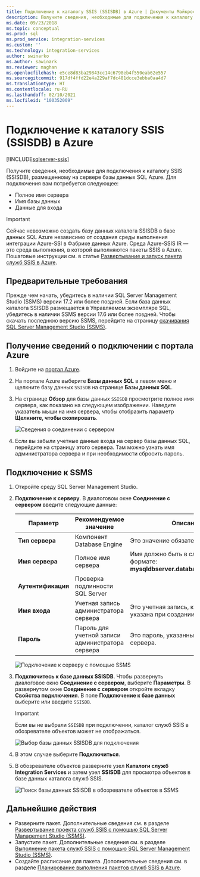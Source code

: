 ```yaml
---
title: Подключение к каталогу SSIS (SSISDB) в Azure | Документы Майкрософт
description: Получите сведения, необходимые для подключения к каталогу SSIS (SSISDB), размещенному на сервере базы данных SQL Azure.
ms.date: 09/23/2018
ms.topic: conceptual
ms.prod: sql
ms.prod_service: integration-services
ms.custom: ''
ms.technology: integration-services
author: swinarko
ms.author: sawinark
ms.reviewer: maghan
ms.openlocfilehash: e5ce8d83ba29843cc14c6798eb4f550eab62e557
ms.sourcegitcommit: 917df4ffd22e4a229af7dc481dcce3ebba0aa4d7
ms.translationtype: HT
ms.contentlocale: ru-RU
ms.lasthandoff: 02/10/2021
ms.locfileid: "100352009"
---
```

# <a name="connect-to-the-ssis-catalog-ssisdb-in-azure"></a>Подключение к каталогу SSIS (SSISDB) в Azure

[!INCLUDE[sqlserver-ssis](../../includes/applies-to-version/sqlserver-ssis.md)]



Получите сведения, необходимые для подключения к каталогу SSIS (SSISDB), размещенному на сервере базы данных SQL Azure. Для подключения вам потребуется следующее:
- Полное имя сервера
- Имя базы данных
- Данные для входа 

> [!IMPORTANT]
> Сейчас невозможно создать базу данных каталога SSISDB в базе данных SQL Azure независимо от создания среды выполнения интеграции Azure-SSI в Фабрике данных Azure. Среда Azure-SSIS IR — это среда выполнения, в которой выполняются пакеты SSIS в Azure. Пошаговые инструкции см. в статье [Развертывание и запуск пакета служб SSIS в Azure](/azure/data-factory/tutorial-create-azure-ssis-runtime-portal). 

## <a name="prerequisites"></a>Предварительные требования
Прежде чем начать, убедитесь в наличии SQL Server Management Studio (SSMS) версии 17.2 или более поздней. Если база данных каталога SSISDB размещается в Управляемом экземпляре SQL, убедитесь в наличии SSMS версии 17.6 или более поздней. Чтобы скачать последнюю версию SSMS, перейдите на страницу [скачивания SQL Server Management Studio (SSMS)](../../ssms/download-sql-server-management-studio-ssms.md).

## <a name="get-the-connection-info-from-the-azure-portal"></a>Получение сведений о подключении с портала Azure
1. Войдите на [портал Azure](https://portal.azure.com/).
2. На портале Azure выберите **Базы данных SQL** в левом меню и щелкните базу данных `SSISDB` на странице **Базы данных SQL**. 
3. На странице **Обзор** для базы данных `SSISDB` просмотрите полное имя сервера, как показано на следующем изображении. Наведите указатель мыши на имя сервера, чтобы отобразить параметр **Щелкните, чтобы скопировать**.

    ![Сведения о соединении с сервером](media/ssis-azure-connect-to-catalog-database/server-name.png) 

4. Если вы забыли учетные данные входа на сервер базы данных SQL, перейдите на страницу этого сервера. Там можно узнать имя администратора сервера и при необходимости сбросить пароль.

## <a name="connect-with-ssms"></a>Подключение к SSMS
1. Откройте среду SQL Server Management Studio.

2. **Подключение к серверу**. В диалоговом окне **Соединение с сервером** введите следующие данные:

   | Параметр       | Рекомендуемое значение | Описание | 
   | ------------ | ------------------ | ------------------------------------------------- | 
   | **Тип сервера** | Компонент Database Engine | Это значение обязательно. |
   | **Имя сервера** | Полное имя сервера | Имя должно быть в следующем формате: **mysqldbserver.database.windows.net**. |
   | **Аутентификация** | Проверка подлинности SQL Server | |
   | **Имя входа** | Учетная запись администратора сервера | Это учетная запись, которая была указана при создании сервера. |
   | **Пароль** | Пароль для учетной записи администратора сервера | Это пароль, указанный при создании сервера. |

    ![Подключение к серверу с помощью SSMS](media/ssis-azure-connect-to-catalog-database/ssisdb-connect-1.png)

3. **Подключитесь к базе данных SSISDB**. Чтобы развернуть диалоговое окно **Соединение с сервером**, выберите **Параметры**. В развернутом окне **Соединение с сервером** откройте вкладку **Свойства подключения**. В поле **Подключение к базе данных** выберите или введите `SSISDB`.

    > [!IMPORTANT]
    > Если вы не выбрали `SSISDB` при подключении, каталог служб SSIS в обозревателе объектов может не отображаться.

    ![Выбор базы данных SSISDB для подключения](media/ssis-azure-connect-to-catalog-database/ssisdb-connect-2.png)

4. В этом случае выберите **Подключиться**.

5. В обозревателе объектов разверните узел **Каталоги служб Integration Services** и затем узел **SSISDB** для просмотра объектов в базе данных каталога служб SSIS.

    ![Поиск базы данных SSISDB в обозревателе объектов в SSMS](media/ssis-azure-connect-to-catalog-database/ssisdb-connect-3.png)

## <a name="next-steps"></a>Дальнейшие действия
- Разверните пакет. Дополнительные сведения см. в разделе [Развертывание проекта служб SSIS с помощью SQL Server Management Studio (SSMS)](../ssis-quickstart-deploy-ssms.md).
- Запустите пакет. Дополнительные сведения см. в разделе [Выполнение пакета служб SSIS с помощью SQL Server Management Studio (SSMS)](../ssis-quickstart-run-ssms.md).
- Создайте расписание для пакета. Дополнительные сведения см. в разделе [Планирование выполнения пакетов служб SSIS в Azure](ssis-azure-schedule-packages.md).
